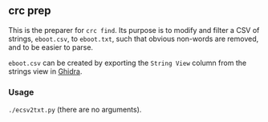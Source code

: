 ## crc prep
This is the preparer for `crc find`. Its purpose is to modify and filter a CSV of strings, `eboot.csv`, to `eboot.txt`, such that obvious non-words are removed, and to be easier to parse.

`eboot.csv` can be created by exporting the `String View` column from the strings view in [Ghidra](https://ghidra-sre.org).

### Usage
`./ecsv2txt.py` (there are no arguments).